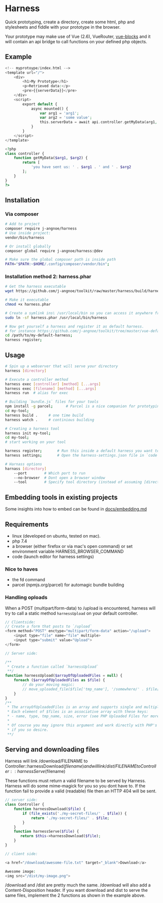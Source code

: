 # Harness

Quick prototyping, create a directory, create some html, php and stylesheets
and fiddle with your prototype in the browser.

Your prototype may make use of Vue (2.6), VueRouter, <a href="//github.com/j-angnoe/vue-blocks">vue-blocks</a> 
and it will contain an api bridge to call functions on your defined php objects.

## Example

```php 
<!-- myprotoype/index.html -->
<template url="/">
    <div>
        <h1>My Prototype</h1>
        <p>Retrieved data:</p>
        <pre>{{serverData}}</pre>
    </div>
    <script>
        export default {
            async mounted() {
                var arg1 = 'arg1';
                var arg2 = 'some value';
                this.serverData = await api.controller.getMyData(arg1, arg2);
            }
        }
    </script>
</template>

<?php 
class controller {
    function getMyData($arg1, $arg2) {
        return [
            'you have sent us: ' . $arg1 . ' and ' . $arg2
        ];
    }
}
?>
```

## Installation

### Via composer
```sh
# Add to project
composer require j-angnoe/harness
# Use inside project:
vendor/bin/harness

# Or install globally
composer global require j-angnoe/harness:@dev

# Make sure the global composer path is inside path
PATH="$PATH:~$HOME/.config/composer/vendor/bin";
```

### Installation method 2: harness.phar
```sh
# Get the harness executable
wget https://github.com/j-angnoe/toolkit/raw/master/harness/build/harness.phar

# Make it executable
chmod +x harness.phar

# Create a symlink ins\ /usr/local/bin so you can access it anywhere from the commandline
sudo ln -sf harness.phar /usr/local/bin/harness 

# Now get yourself a harness and register it as default harness.
# for instance https://github.com/j-angnoe/toolkit/tree/master/vue-default-harness
cd /path/to/my-default-harness;
harness register;
```

## Usage 


```sh 
# Spin up a webserver that will serve your directory
harness [directory]  

# Execute a controller method
harness exec [controller] [method] [...args]
harness exec [filename] [method] [...args]
harness run  # alias for exec

# Building `bundle.js` files for your tools
npm install -g parcel;      # Parcel is a nice companion for prototyping
cd my-tool;
harness build .     # one time build
harness watch .     # continious building 

# Creating a harness tool
harness init my-tool;
cd my-tool;
# start working on your tool

harness register;       # Run this inside a default harness you want to use as default.
harness settings;       # Open the harness-settings.json file in `code`

# Harnass options 
harnass [directory]
    --port        # Which port to run
    --no-browser  # Dont open a browser window
    --tool        # Specify tool directory (instead of assuming [directory] is a tool)
```

## Embedding tools in existing projects

Some insights into how to embed can be found in [docs/embedding.md](docs/embedding.md)

## Requirements
- linux (developed on ubuntu, tested on mac).
- php 7.4
- a browser (either firefox or via mac's open command) or set environment variable HARNESS_BROWSER_COMMAND
- code (launch editor for harness settings)

### Nice to haves
- the fd command
- parcel (npmjs.org/parcel) for automagic bundle building

### Handling oploads
When a POST (multipart/form-data) to /upload is encountered, harness will try to 
call a static method `harnessUpload` on your default controller.

```php
// Clientside:
// Create a form that posts to `/upload`
<form method="POST" enctype="multipart/form-data" action="/upload">
    <input type="file" name="file" multiple>
    <input type="submit" value="Upload">
</form>

// Server side:

/** 
 * Create a function called `harnessUpload` 
 **/
function harnessUpload($arrayOfUploadedFiles = null) { 
    foreach ($arrayOfUploadedFiles as $file) { 
        // do your moving magic: 
        // move_uploaded_file($file['tmp_name'], '/somewhere/' . $file['name']); 
    }
}
/**
 * The arrayOfUploadedFiles is an array and supports single and multiple uploads.
 * Each element of $files is an associative array with these keys:
 * - name, type, tmp_name, size, error (see PHP Uploaded Files for more info).
 * 
 * Of course you may ignore this argument and work directly with PHP's $_FILES global
 * if you so desire. 
 **/
```

## Serving and downloading files
Harness will link /download/FILENAME to Controller::harnessDownload($filename) 
and will link /dist/FILENAME to Controller::harnessServe($filename)

These functions must return a valid filename to be served by Harness.
Harness will do some mime-magick for you so you dont have to. 
If the function fail to provide a valid (readable) file then an HTTP 404
will be sent.

```php
// server side:
class Controller { 
    function harnessDownload($file) { 
        if (file_exists('./my-secret-files/' . $file)) {
            return './my-secret-files/' . $file;
        }
    }
    function harnessServe($file) { 
       return $this->harnessDownload($file);
    }
}

// client side:

<a href="/download/awesome-file.txt" target="_blank">Download</a>

Awesome image: 
<img src="/dist/my-image.png">

```

/download and /dist are pretty much the same. /download will also add a Content-Disposition
header. If you want download and dist to serve the same files, implement the 2 functions
as shown in the example above. 

